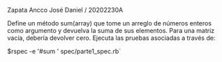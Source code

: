 Zapata Ancco José Daniel / 20202230A

Define un método sum(array) que tome un arreglo de números enteros como argumento y devuelva la suma de sus elementos. Para una matriz vacía, debería devolver cero. Ejecuta las pruebas asociadas a través de:

$rspec -e '#sum ' spec/parte1_spec.rb`


